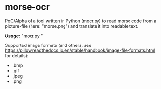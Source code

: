 # morse-ocr
PoC/Alpha of a tool written in Python (mocr.py) to read morse code from a picture-file (here: "morse.png") and translate it into readable text.

***Usage:*** "mocr.py <image-file>"

Supported image formats (and others, see https://pillow.readthedocs.io/en/stable/handbook/image-file-formats.html for details):
* .bmp
* .gif
* .jpeg
* .png
